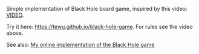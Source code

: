 Simple implementation of Black Hole board game, inspired by this video: [VIDEO][1].

Try it here: https://tewu.github.io/black-hole-game. For rules see the video above.

See also: [My online implementation of the Black Hole game][2]

[1]: https://www.youtube.com/watch?v=zMLE7a3faI4
[2]: https://github.com/TeWu/GamesBox
